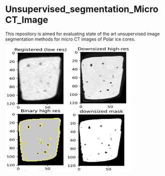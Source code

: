 # Unsupervised_segmentation_MicroCT_Image
This repository is aimed for evaluating state of the art unsupervised image segmentation methods for micro CT images of Polar ice cores.


<img src="https://github.com/Faramarz-bagherzadeh/Unsupervised_segmentation_MicroCT_Image/blob/main/fig.png" alt="alt text" width="400" height="400">

